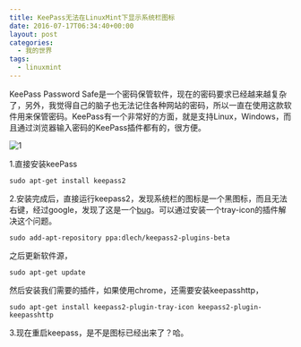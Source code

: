```yaml
---
title: KeePass无法在LinuxMint下显示系统栏图标
date: 2016-07-17T06:34:40+00:00
layout: post
categories:
  - 我的世界
tags:
  - linuxmint
---
```

KeePass Password Safe是一个密码保管软件，现在的密码要求已经越来越复杂了，另外，我觉得自己的脑子也无法记住各种网站的密码，所以一直在使用这款软件用来保管密码。KeePass有一个非常好的方面，就是支持Linux，Windows，而且通过浏览器输入密码的KeePass插件都有的，很方便。

![1](https://res.cloudinary.com/the-backyard-of-stanley/image/upload/v1468675078/yidwx97xubg5xm5pb9hy.png)

1.直接安装keePass
```
sudo apt-get install keepass2
```

2.安装完成后，直接运行keepass2，发现系统栏的图标是一个黑图标，而且无法右键，经过google，发现了这是一个[bug](https://sourceforge.net/p/keepass/bugs/1345/)。可以通过安装一个tray-icon的插件解决这个问题。
```
sudo add-apt-repository ppa:dlech/keepass2-plugins-beta
```

之后更新软件源，
```
sudo apt-get update
```

然后安装我们需要的插件，如果使用chrome，还需要安装keepasshttp，
```
sudo apt-get install keepass2-plugin-tray-icon keepass2-plugin-keepasshttp
```

3.现在重启keepass，是不是图标已经出来了？哈。